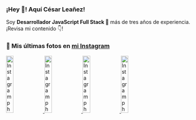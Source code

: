 <h3>¡Hey 👋! Aquí César Leañez!</h3>

<p>Soy <strong>Desarrollador JavaScript Full Stack 🚀</strong> más de tres años de experiencia.<br />¡Revisa mi contenido 👇!</p>

### 📸 Mis últimas fotos en [mi Instagram](https://instagram.com/cele)


<a href='https://instagram.com/p/C1UpuSGLQiG' target='_blank'>
  <img width='20%' src='https://instagram.flba2-1.fna.fbcdn.net/v/t51.29350-15/412513918_1325803934584302_4400498733289087214_n.jpg?stp=dst-jpg_e15&_nc_ht=instagram.flba2-1.fna.fbcdn.net&_nc_cat=106&_nc_ohc=MlWwKNAX7FMQ7kNvgFMUjh8&edm=APU89FABAAAA&ccb=7-5&oh=00_AYA18mPiH7q1odYJO1KeZHSjEQTHJl6WxbV6HDhmaeu6WA&oe=66CDC19D&_nc_sid=bc0c2c' alt='Instagram photo' />
</a>
<a href='https://instagram.com/p/CzMY3lzxgmx' target='_blank'>
  <img width='20%' src='https://instagram.flba2-1.fna.fbcdn.net/v/t51.29350-15/398916226_819142863293745_2426123683154743297_n.webp?stp=dst-jpg_e35&_nc_ht=instagram.flba2-1.fna.fbcdn.net&_nc_cat=109&_nc_ohc=XOcSS63QhJEQ7kNvgE8eyP4&edm=APU89FABAAAA&ccb=7-5&oh=00_AYB6RUUHAzU8jJqk5xmAYS2kA70DYB6oynjJYBjITH0K3A&oe=66CDC08C&_nc_sid=bc0c2c' alt='Instagram photo' />
</a>
<a href='https://instagram.com/p/CygbQv4uqxM' target='_blank'>
  <img width='20%' src='https://instagram.flba2-1.fna.fbcdn.net/v/t51.29350-15/391525959_236593062741789_5868561716480810596_n.webp?stp=dst-jpg_e35&_nc_ht=instagram.flba2-1.fna.fbcdn.net&_nc_cat=109&_nc_ohc=-jtDeLjq5_sQ7kNvgHFCxHd&edm=APU89FABAAAA&ccb=7-5&oh=00_AYBb92ed20xxMs4qXaIJuyzgKaj2dGYazyFnSAVYokD7-Q&oe=66CDC6C8&_nc_sid=bc0c2c' alt='Instagram photo' />
</a>
<a href='https://instagram.com/p/CxTmOF6vN8M' target='_blank'>
  <img width='20%' src='https://instagram.flba2-1.fna.fbcdn.net/v/t51.29350-15/378565944_323878180141713_8920720304536029091_n.jpg?stp=dst-jpg_e15&_nc_ht=instagram.flba2-1.fna.fbcdn.net&_nc_cat=109&_nc_ohc=3gf5WLfYGJYQ7kNvgELd7Xk&edm=APU89FABAAAA&ccb=7-5&oh=00_AYAtc2VgZoj3lfeH1Nci0ROlZsypSAIqr-qb-ae9-GmR2A&oe=66CDC092&_nc_sid=bc0c2c' alt='Instagram photo' />
</a>
